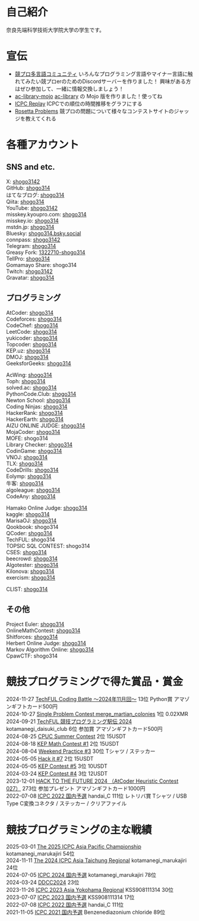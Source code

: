 # 自己紹介
奈良先端科学技術大学院大学の学生です。

# 宣伝
- [競プロ多言語コミュニティ](https://discord.com/invite/3DdtAvb3vS)
いろんなプログラミング言語やマイナー言語に触れてみたい競プロerのためのDiscordサーバーを作りました！
興味がある方はぜひ参加して、一緒に情報交換しましょう！
- [ac-library-mojo](https://shogo314.github.io/ac-library-mojo) [ac-library](https://github.com/atcoder/ac-library) の Mojo 版を作りました！使ってね
- [ICPC Replay](https://icpc-replay.vercel.app/) ICPCでの順位の時間推移をグラフにする
- [Rosetta Problems](https://rosetta-problems-dev.vercel.app) 競プロの問題について様々なコンテストサイトのジャッジを教えてくれる

# 各種アカウント
## SNS and etc.
X: [shogo3142](https://x.com/shogo3142)  
GitHub: [shogo314](https://github.com/shogo314)  
はてなブログ: [shogo314](https://shogo314.hatenablog.com/)  
Qiita: [shogo314](https://qiita.com/shogo314)  
YouTube: [shogo3142](https://www.youtube.com/@shogo3142)  
misskey.kyoupro.com: [shogo314](https://misskey.kyoupro.com/@shogo314)  
misskey.io: [shogo314](https://misskey.io/@shogo314)  
mstdn.jp: [shogo314](https://mstdn.jp/@shogo314)  
Bluesky: [shogo314.bsky.social](https://bsky.app/profile/shogo314.bsky.social)  
connpass: [shogo3142](https://connpass.com/user/shogo3142/)  
Telegram: [shogo314](https://t.me/shogo314)  
Greasy Fork: [1322710-shogo314](https://greasyfork.org/ja/users/1322710-shogo314)  
TellPro: [shogo314](https://www.tellpro.net/shogo314)  
Gomamayo Share: shogo314  
Twitch: [shogo3142](https://www.twitch.tv/shogo3142)  
Gravatar: [shogo314](https://gravatar.com/shogo314)  

## プログラミング
AtCoder: [shogo314](https://atcoder.jp/users/shogo314)  
Codeforces: [shogo314](https://codeforces.com/profile/shogo314)  
CodeChef: [shogo314](https://www.codechef.com/users/shogo314)  
LeetCode: [shogo314](https://leetcode.com/shogo314/)  
yukicoder: [shogo314](https://yukicoder.me/users/18946)  
Topcoder: [shogo314](https://profiles.topcoder.com/shogo314)  
KEP.uz: [shogo314](https://kep.uz/users/user/shogo314)  
DMOJ: [shogo314](https://dmoj.ca/user/shogo314)  
GeeksforGeeks: [shogo314](https://auth.geeksforgeeks.org/user/shogo314/)  
<!-- 洛谷: [shogo314](https://www.luogu.com.cn/user/1193048)   -->
AcWing: [shogo314](https://www.acwing.com/user/myspace/index/380439/)  
Toph: [shogo314](https://toph.co/u/shogo314)  
solved.ac: [shogo314](https://solved.ac/ja/profile/shogo314)  
PythonCode.Club: [shogo314](https://pythoncode.club/user/65aa0ae2ec2e280a43b43daf)  
Newton School: [shogo314](https://my.newtonschool.co/user/shogo314)  
Coding Ninjas: [shogo314](https://www.codingninjas.com/studio/profile/shogo314)  
HackerRank: [shogo314](https://www.hackerrank.com/profile/shogo314)  
HackerEarth: [shogo314](https://www.hackerearth.com/@shogo314)  
AIZU ONLINE JUDGE: [shogo314](https://onlinejudge.u-aizu.ac.jp/status/users/shogo314)  
MojaCoder: [shogo314](https://mojacoder.app/users/shogo314)  
MOFE: shogo314  
Library Checker: [shogo314](https://judge.yosupo.jp/user/shogo314)  
CodinGame: [shogo314](https://www.codingame.com/profile/d4bc5554ab769a08a4f47ba630b7f7b79565785)  
VNOJ: [shogo314](https://oj.vnoi.info/user/shogo314)  
TLX: [shogo314](https://tlx.toki.id/profiles/shogo314)  
CodeDrills: [shogo314](https://codedrills.io/profiles/shogo314)  
Eolymp: [shogo314](https://basecamp.eolymp.com/ja/users/shogo314)  
牛客: [shogo314](https://ac.nowcoder.com/acm/contest/profile/635190268)  
algoleague: [shogo314](https://algoleague.com/profile/shogo314/)  
CodeAny: [shogo314](https://codeany.org/en/users/shogo314)  
<!-- Kattis: [shogo314](https://open.kattis.com/users/shogo314)   -->
Hamako Online Judge: [shogo314](https://hoj.hamako-ths.ed.jp/onlinejudge/users/id/1321)  
kaggle: [shogo314](https://www.kaggle.com/shogo314)  
MarisaOJ: [shogo314](https://marisaoj.com/user/shogo314/submissions)  
Qookbook: shogo314  
QCoder: [shogo314](https://www.qcoder.jp/users/shogo314)  
TechFUL: shogo314  
TOPSIC SQL CONTEST: shogo314  
CSES: [shogo314](https://cses.fi/user/217582/)  
beecrowd: [shogo314](https://judge.beecrowd.com/en/profile/1059516)  
Algotester: [shogo314](https://algotester.com/en/Account/Display/722090)  
Kilonova: [shogo314](https://kilonova.ro/profile/shogo314)  
exercism: [shogo314](https://exercism.org/profiles/shogo314)  

CLIST: [shogo314](https://clist.by/coder/shogo314/)

## その他
Project Euler: [shogo314](https://projecteuler.net/progress=shogo314)  
OnlineMathContest: [shogo314](https://onlinemathcontest.com/users/shogo314)  
Shitforces: [shogo314](https://shitforces.herokuapp.com/account/shogo314)  
Herbert Online Judge: [shogo314](http://herbert.tealang.info/user.php?id=shogo314)  
Markov Algorithm Online: [shogo314](https://mao.snuke.org/users/shogo314)  
CpawCTF: shogo314  

# 競技プログラミングで得た賞品・賞金
2024-11-27 [TechFUL Coding Battle ～2024年11月回～](https://techful-programming.com/techful/event/6691) 13位 Python賞 アマゾンギフトカード500円  
2024-10-27 [Single Problem Contest merge_martian_colonies](https://pythoncode.club/problems/merge_martian_colonies) 1位 0.02XMR  
2024-09-21 [TechFUL 競技プログラミング駅伝 2024](https://ekiden2024.event.techful-programming.com/) kotamanegi_daisuki_club 6位 参加賞 アマゾンギフトカード500円  
2024-08-25 [CPUC Summer Contest](https://kep.uz/competitions/contests/contest/401) 2位 15USDT  
2024-08-18 [KEP Math Contest #1](https://kep.uz/competitions/contests/contest/398) 2位 15USDT  
2024-08-04 [Weekend Practice #3](https://basecamp.eolymp.com/contests/1vakgi35sp4cd24th3vp7aekqg) 30位 Tシャツ / ステッカー  
2024-05-05 [Hack it #7](https://kep.uz/competitions/contests/contest/381) 2位 15USDT  
2024-05-05 [KEP Contest #5](https://kep.uz/competitions/contests/contest/376) 3位 10USDT  
2024-03-24 [KEP Contest #4](https://kep.uz/competitions/contests/contest/371) 3位 12USDT  
2023-12-01 [HACK TO THE FUTURE 2024 （AtCoder Heuristic Contest 027）](https://atcoder.jp/contests/ahc027) 273位 参加プレゼント アマゾンギフトカード1000円  
2022-07-08 [ICPC 2022 国内予選](https://icpc.iisf.or.jp/2022-yokohama/domestic-results/) handai_C 111位 レトリバ賞 Tシャツ / USB Type C変換コネクタ / ステッカー / クリアファイル  

# 競技プログラミングの主な戦績
2025-03-01 [The 2025 ICPC Asia Pacific Championship](https://icpc.global/regionals/finder/APSEPC-2025/standings) kotamanegi_marukajiri 54位  
2024-11-11 [The 2024 ICPC Asia Taichung Regional](https://icpc.global/regionals/finder/Taipei-2025/standings) kotamanegi_marukajiri 24位  
2024-07-05 [ICPC 2024 国内予選](https://icpc.iisf.or.jp/2024-yokohama/domestic/icpc-2024-result/) kotamanegi_marukajiri 78位  
2024-03-24 [DDCC2024](https://special.discoveryjapan.jp/campaign/ddcc2024/) 23位  
2023-11-26 [ICPC 2023 Asia Yokohama Regional](https://icpc.global/regionals/finder/Yokohama-2024/standings) KSS908111314 30位  
2023-07-07 [ICPC 2023 国内予選](https://icpc.iisf.or.jp/2023-yokohama/domestic/icpc-2023-result/) KSS908111314 17位  
2022-07-08 [ICPC 2022 国内予選](https://icpc.iisf.or.jp/2022-yokohama/domestic-results/) handai_C 111位  
2021-11-05 [ICPC 2021 国内予選](https://icpc.iisf.or.jp/2021-yokohama/standings/) Benzenediazonium chloride 89位  
